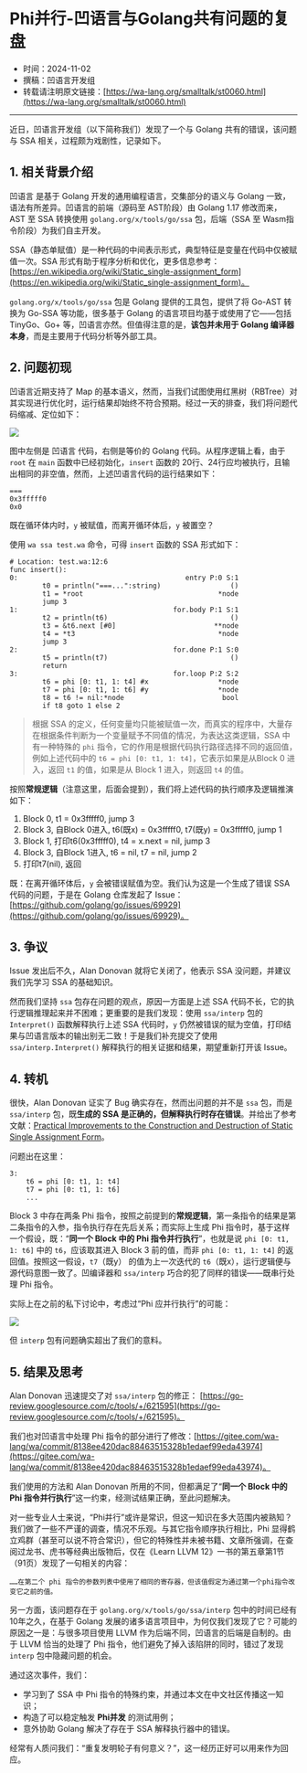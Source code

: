 # Phi并行-凹语言与Golang共有问题的复盘

- 时间：2024-11-02
- 撰稿：凹语言开发组
- 转载请注明原文链接：[https://wa-lang.org/smalltalk/st0060.html](https://wa-lang.org/smalltalk/st0060.html)

---

近日，凹语言开发组（以下简称我们）发现了一个与 Golang 共有的错误，该问题与 SSA 相关，过程颇为戏剧性，记录如下。

## 1. 相关背景介绍

凹语言 是基于 Golang 开发的通用编程语言，交集部分的语义与 Golang 一致，语法有所差异。凹语言的前端（源码至 AST阶段）由 Golang 1.17 修改而来，AST 至 SSA 转换使用 `golang.org/x/tools/go/ssa` 包，后端（SSA 至 Wasm指令阶段）为我们自主开发。

SSA（静态单赋值）是一种代码的中间表示形式，典型特征是变量在代码中仅被赋值一次。SSA 形式有助于程序分析和优化，更多信息参考：[https://en.wikipedia.org/wiki/Static_single-assignment_form](https://en.wikipedia.org/wiki/Static_single-assignment_form)。

`golang.org/x/tools/go/ssa` 包是 Golang 提供的工具包，提供了将 Go-AST 转换为 Go-SSA 等功能，很多基于 Golang 的语言项目均基于或使用了它——包括 TinyGo、Go+ 等，凹语言亦然。但值得注意的是，**该包并未用于 Golang 编译器本身**，而是主要用于代码分析等外部工具。

## 2. 问题初现

凹语言近期支持了 Map 的基本语义，然而，当我们试图使用红黑树（RBTree）对其实现进行优化时，运行结果却始终不符合预期。经过一天的排查，我们将问题代码缩减、定位如下：

![](/st0060-01.png)

图中左侧是 凹语言 代码，右侧是等价的 Golang 代码。从程序逻辑上看，由于 `root` 在 `main` 函数中已经初始化，`insert` 函数的 20行、24行应均被执行，且输出相同的非空值，然而，上述凹语言代码的运行结果如下：

```
===
0x3fffff0
0x0
```

既在循环体内时，`y` 被赋值，而离开循环体后，`y` 被置空？

使用 `wa ssa test.wa` 命令，可得 `insert` 函数的 SSA 形式如下：

```
# Location: test.wa:12:6
func insert():
0:                                         entry P:0 S:1
        t0 = println("===...":string)                 ()
        t1 = *root                                 *node
        jump 3
1:                                      for.body P:1 S:1
        t2 = println(t6)                              ()
        t3 = &t6.next [#0]                        **node
        t4 = *t3                                   *node
        jump 3
2:                                      for.done P:1 S:0
        t5 = println(t7)                              ()
        return
3:                                      for.loop P:2 S:2
        t6 = phi [0: t1, 1: t4] #x                 *node
        t7 = phi [0: t1, 1: t6] #y                 *node
        t8 = t6 != nil:*node                        bool
        if t8 goto 1 else 2
```

> 根据 SSA 的定义，任何变量均只能被赋值一次，而真实的程序中，大量存在根据条件判断为一个变量赋予不同值的情况，为表达这类逻辑，SSA 中有一种特殊的 `phi` 指令，它的作用是根据代码执行路径选择不同的返回值，例如上述代码中的 `t6 = phi [0: t1, 1: t4]`，它表示如果是从Block 0 进入，返回 `t1` 的值，如果是从 Block 1 进入，则返回 `t4` 的值。

按照**常规逻辑**（注意这里，后面会提到），我们将上述代码的执行顺序及逻辑推演如下：

1. Block 0, t1 = 0x3fffff0, jump 3
2. Block 3, 自Block 0进入, t6(既x) = 0x3fffff0, t7(既y) = 0x3fffff0, jump 1
3. Block 1, 打印t6(0x3fffff0), t4 = x.next = nil, jump 3
4. Block 3, 自Block 1进入, t6 = nil, t7 = nil, jump 2
5. 打印t7(nil), 返回

既：在离开循环体后，`y` 会被错误赋值为空。我们认为这是一个生成了错误 SSA 代码的问题，于是在 Golang 仓库发起了 Issue：[https://github.com/golang/go/issues/69929](https://github.com/golang/go/issues/69929)。

## 3. 争议

Issue 发出后不久，Alan Donovan 就将它关闭了，他表示 SSA 没问题，并建议我们先学习 SSA 的基础知识。

然而我们坚持 `ssa` 包存在问题的观点，原因一方面是上述 SSA 代码不长，它的执行逻辑推理起来并不困难；更重要的是我们发现：使用 `ssa/interp` 包的 `Interpret()` 函数解释执行上述 SSA 代码时，`y` 仍然被错误的赋为空值，打印结果与凹语言版本的输出别无二致！于是我们补充提交了使用 `ssa/interp.Interpret()` 解释执行的相关证据和结果，期望重新打开该 Issue。

## 4. 转机

很快，Alan Donovan 证实了 Bug 确实存在，然而出问题的并不是 `ssa` 包，而是 `ssa/interp` 包，既**生成的 SSA 是正确的，但解释执行时存在错误**。并给出了参考文献：[Practical Improvements to the Construction and Destruction of Static Single Assignment Form](https://homes.luddy.indiana.edu/achauhan/Teaching/B629/2006-Fall/CourseMaterial/1998-spe-briggs-ssa_improv.pdf)。

问题出在这里：

```
3:
    t6 = phi [0: t1, 1: t4]
    t7 = phi [0: t1, 1: t6]
    ...
```

Block 3 中存在两条 Phi 指令，按照之前提到的**常规逻辑**，第一条指令的结果是第二条指令的入参，指令执行存在先后关系；而实际上生成 Phi 指令时，基于这样一个假设，既：“**同一个 Block 中的 Phi 指令并行执行**”，也就是说 `phi [0: t1, 1: t6]` 中的 `t6`，应该取其进入 Block 3 前的值，而非 `phi [0: t1, 1: t4]` 的返回值。按照这一假设，`t7`（既y） 的值为上一次迭代的 `t6`（既x），运行逻辑便与源代码意图一致了。凹编译器和 `ssa/interp` 巧合的犯了同样的错误——既串行处理 Phi 指令。

实际上在之前的私下讨论中，考虑过“Phi 应并行执行”的可能：

![](/st0060-02.jpg)

但 `interp` 包有问题确实超出了我们的意料。

## 5. 结果及思考

Alan Donovan 迅速提交了对 `ssa/interp` 包的修正：
[https://go-review.googlesource.com/c/tools/+/621595](https://go-review.googlesource.com/c/tools/+/621595)。

我们也对凹语言中处理 Phi 指令的部分进行了修改：[https://gitee.com/wa-lang/wa/commit/8138ee420dac88463515328b1edaef99eda43974](https://gitee.com/wa-lang/wa/commit/8138ee420dac88463515328b1edaef99eda43974)。

我们使用的方法和 Alan Donovan 所用的不同，但都满足了“**同一个 Block 中的 Phi 指令并行执行**”这一约束，经测试结果正确，至此问题解决。

对一些专业人士来说，“Phi并行”或许是常识，但这一知识在多大范围内被熟知？我们做了一些不严谨的调查，情况不乐观。与其它指令顺序执行相比，Phi 显得鹤立鸡群（甚至可以说不符合常识），但它的特殊性并未被书籍、文章所强调，在查阅过龙书、虎书等经典出版物后，仅在《Learn LLVM 12》一书的第五章第1节（91页）发现了一句相关的内容：
```
……在第二个 phi 指令的参数列表中使用了相同的寄存器，但该值假定为通过第一个phi指令改变它之前的值。
```

另一方面，该问题存在于 `golang.org/x/tools/go/ssa/interp` 包中的时间已经有10年之久，在基于 Golang 发展的诸多语言项目中，为何仅我们发现了它？可能的原因之一是：与很多项目使用 LLVM 作为后端不同，凹语言的后端是自制的。由于 LLVM 恰当的处理了 Phi 指令，他们避免了掉入该陷阱的同时，错过了发现 `interp` 包中隐藏问题的机会。

通过这次事件，我们：

- 学习到了 SSA 中 Phi 指令的特殊约束，并通过本文在中文社区传播这一知识；
- 构造了可以稳定触发 **Phi并发** 的测试用例；
- 意外协助 Golang 解决了存在于 SSA 解释执行器中的错误。

经常有人质问我们：“重复发明轮子有何意义？”，这一经历正好可以用来作为回应。

